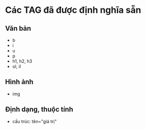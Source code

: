 
# Các TAG đã được định nghĩa sẵn

## Văn bản
- b
- i
- u
- p
- h1, h2, h3
- ol, il

## Hình ảnh
- img

## Định dạng, thuộc tính 
- cấu trúc: tên="giá trị"
  
